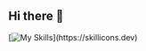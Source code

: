 ## Hi there 👋
[![My Skills](https://skillicons.dev/icons?i=js,java,react,kotlin,laravel,nextjs,nodejs,php,postgres,postman,html,css,c,cs,cpp,dart,django,dcoker,kubernetes,dotnet,ember,figma,flutter,github,)](https://skillicons.dev)
